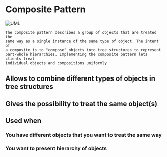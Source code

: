 # Composite Pattern
![UML](https://dotnettrickscloud.blob.core.windows.net/img/designpatterns/composite.png)
```
The composite pattern describes a group of objects that are treated the
same way as a single instance of the same type of object. The intent of 
a composite is to "compose" objects into tree structures to represent 
part-whole hierarchies. Implementing the composite pattern lets clients treat
individual objects and compositions uniformly
```

## Allows to combine different types of objects in tree structures
## Gives the possibility to treat the same object(s)
## Used when
### You have different objects that you want to treat the same way
### You want to present hierarchy of objects



